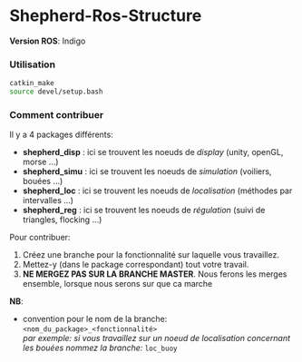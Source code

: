 # Shepherd-Ros-Structure

__Version ROS__: Indigo

### Utilisation

```bash
catkin_make
source devel/setup.bash
```
  	
### Comment contribuer

Il y a 4 packages différents:
 - __shepherd_disp__ : ici se trouvent les noeuds de _display_ (unity, openGL, morse ...)
 - __shepherd_simu__ : ici se trouvent les noeuds de _simulation_ (voiliers, bouées ...)
 - __shepherd_loc__  : ici se trouvent les noeuds de _localisation_ (méthodes par intervalles ...)
 - __shepherd_reg__  : ici se trouvent les noeuds de _régulation_ (suivi de triangles, flocking ...)

Pour contribuer:

1. Créez une branche pour la fonctionnalité sur laquelle vous travaillez.
2. Mettez-y (dans le package correspondant) tout votre travail.
3. __NE MERGEZ PAS SUR LA BRANCHE MASTER__. Nous ferons les merges ensemble, lorsque nous serons sur que ca marche


__NB__:
* convention pour le nom de la branche: `<nom_du_package>_<fonctionnalité>`  
		_par exemple: si vous travaillez sur un noeud de localisation concernant les bouées nommez la branche:_  `loc_buoy`
